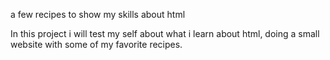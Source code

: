 a few recipes to show my skills about html

In this project i will test my self about what i learn about html, doing
a small website with some of my favorite recipes.
